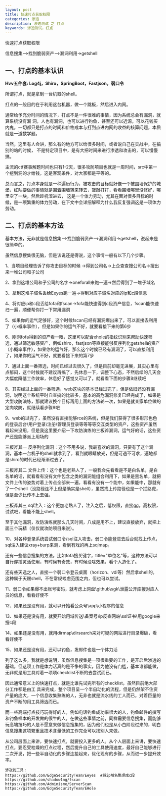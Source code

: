 ```yaml
---
layout: post
title: 快速打点获取权限
categories: 渗透
description: 渗透测试 之 打点
keywords: 渗透测试，打点
---
```


快速打点获取权限

信息搜集-->找到脆弱资产-->漏洞利用→getshell

## 一、打点的基本认识

**Hvv五件套: Log4j，Shiro，SpringBoot，Fastjson，弱口令**

所谓打点，就是拿到一台机器的shell。

打点的一般目的在于利用这台机器，做一个跳板，然后进入内网。

通常给予充分时间的情况下，打点不是一件很难的事情，因为系统总会有漏洞，就算系统没有漏 洞，人也有漏洞，也可以进行钓鱼，甚至还可以近源，可以花钱买内鬼，一切都只是打点的时间和价格成本与打到点进内网的收益的核算问题，本质就是一道数学题。

当然，这里有人会讲，那么有的地方可以给很多时间，或者说自己在实战中，在搞别的站的时候， 不是特定项目中，是有大把时间来进行渗透和攻击的，可以慢慢搞。

主流的ctf赛事解题时间也只有1-2天，很多攻防项目也就是一周时间，src中第一个挖到洞的才给钱，这是客观条件，对大家都是平等的。

总而言之，打点本身就是一种遍历行为，被攻击的目标就好像一个被围墙保护的城堡，红队要做的事情就是围着围墙转来转去，敲敲打打，看看围墙哪里没修好，哪里空了一块，然后趁机溜进去， 这是一个体力劳动，尤其在面对很多目标的时候，是一项繁重的体力劳动，在下文中会详细解释为什么我反复强调这是一项体力劳动。

## 二、打点的基本方法

基本方法，无非就是信息搜集-->找到脆弱资产-->漏洞利用→getshell，说起来是很简单的。

虽然信息搜集很无脑，但是该说还是得说，这个事情一般有以下几个步骤。

1、当项目经理告诉了你攻击目标的时候 →得到公司名→上企查查搜公司名→搜出来一堆公司和子公司

2、拿到这堆公司和子公司的名字→oneforall来跑一遍→然后得到了一堆子域名

3、拿到这堆子域名丢给Eeyes跑一遍→得到对应子域名对应的ip和c段信息

4、将对应ip和c段丢给fofa和fscan→fofa能快速得到c段资产信息，fscan能快速扫一遍，顺便帮你打一下常用漏洞

5、如果你的运气足够好，这个时候fscan已经有漏洞爆出来了，可以直接去利用了（小概率事件），但是如果你的运气不好，就要看接下来的第6步

6、刚刚fofa得到的资产看一眼，这里可以配合ehole的指纹识别来帮助快速筛选，通过筛选敏感资产，例如shiro，fastjson等直接能够反序列化getshell的资产（小概率事件），如果你的运气好，那么这个时候已经有漏洞了，可以直接利用了，如果你的运气不好，就要看接下来的第7步

7、通过上面一番筛选，时间已经过去很久了，但是目前却毫无进展，其实心里有点郁闷，这个时候就不建议再搞了，先休息一下，调整下心态，不然后续的几天会大幅度降低工作效率，休息好了感觉又可以了，就看看下面的步骤8继续吧

8、其实经过上面的一番筛选，web这块的基本已经过完了，但是依旧还没有漏洞，说明这个系统平时自查搞的比较多，基本的高危漏洞修复已经完成了，如果是大型攻防演练，那就建议换个目标再用上面的方法轮一次，如果是就某家单位做的定向攻防，就继续看步骤9吧

9、web的过完了，虽然没有直接能够rce的系统，但是我们获得了很多形形色色的登录后台\用户登录\注册\管理员登录等等等等交互类型的资产，这些资产虽然看起来没用，但是我这里要介绍一下攻防演练的三板斧漏洞，运气好的话，这些资产还是能够派上用场的

三板斧其一 反序列化漏洞：这个不用多说，我最喜欢的漏洞，只要有了这个漏洞，基本一台机子的shell就拿到了，看到就眼睛放光，但是可遇不可求，遍地都是shiro的时代已经渐渐过去了。

三板斧其二 文件上传：这个也是老熟人了，一般我会先看看是不是白名单，是白名单的话，就看看有没有文件包含之类的漏洞能组合利用下，如果是黑名单，就把文件上传的姿势对着上传点全部来一遍，看看有没有一个能中，如果能中，那就有了一个shell（没路径连不上但是确实是shell），虽然找上传路径也是一个拦路虎，但是至少比传不上去强。

三板斧其三 sql注入：这个更加老熟人了，注入之后，低权限，直接gg，高权限，试试吧，看能不能上shell。

至于其他漏洞，攻防演练就那么几天时间，八成是用不上，建议直接放弃，就把上面三个玩精（仅仅就攻防项目来说）。

10、对各种登录系统尝试弱口令/sql注入攻击，弱口令能登进去后台就找上传点，sql注入建议xray+burp来测，看到有戏的再上sqlmap。

还有一些信息搜集的方法，比如fofa搜关键字，title="单位名"等，这种方法可以自行穿插灵活使用，有时候有奇效，有时候没啥效果，看个人造化了。

还有些天选之人，直接一个弱口令登云桌面（horizon、vdi等）然后拿shell的，这种属于天赐shell，不在常规考虑范围之内，但也可以尝试。

11、弱口令如果爆不出账号密码，就考虑上网盘\github\sgk\泄露公开库搜对应人员的信息，看看好使不

12、如果还是没有用，就可以开始看公众号\app\小程序的信息

13、如果还是没有用，就要开始用域传送\备案号\ip反查网站\ssl证书\用google来搜c段

14、如果还是没有用，就用dirmap\dirsearch来对可疑的网站进行目录爆破，看看好使不

15、如果还是没有用，还可以钓鱼，发邮件也是一个体力活

列了这么多，我就是想说明，虽然信息搜集是一项很重要的工作，是开启后渗透的基础，但这项工作是体力活真的是不争的事实，因为他没有门槛，基本谁都能做，无非就是用工具对着一项项checklist不断的去尝试而已。

因此通常意义上的快速打点，就是比谁先试完所有的checklist，虽然目前绝大部分工作都是由工 具来完成，整个项目呈一个半自动化的流程，但是仍然架不住资产量的庞大，一个信息收集熟练的人，无非也就是流水线的工人而已，对着巨量的资产不断的用工具筛选而已。

而一些高端打点技巧玩得好的人，例如电话钓鱼成功率很大的人，钓鱼邮件的撰写和钓鱼样本的开发做的很牛的人，在做这些事情之前，同样需要信息搜集，而能够玩高端技巧的人是不愿意来做信息搜集的，因为他们也是从小白阶段过来的，明白信息搜集这项繁重且技术含量低的工作完全可以找别人来做。

从公司层面上来讲，要快速打点，就要投入更多的人。从个人层面上来讲，要快速打点，要忍受枯燥的打点过程，然后提升自己的工具使用速度，最好自己能够进行二次开发，把一些半自动化的步骤连接起来，优化现有的步骤，从而进一步提升效率。





```shell
涉及到工具：
https://github.com/EdgeSecurityTeam/Eeyes  #将ip域名整理成c段
https://github.com/shadow1ng/fscan
https://github.com/Adminisme/ServerScan
https://github.com/EdgeSecurityTeam/EHole
```



